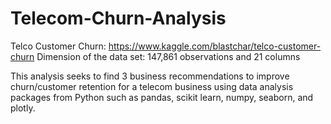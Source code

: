 # Telecom-Churn-Analysis
Telco Customer Churn: https://www.kaggle.com/blastchar/telco-customer-churn
Dimension of the data set: 147,861 observations and 21 columns

This analysis seeks to find 3 business recommendations to improve churn/customer retention for a telecom business using data analysis packages from Python such as pandas, scikit learn, numpy, seaborn, and plotly. 

